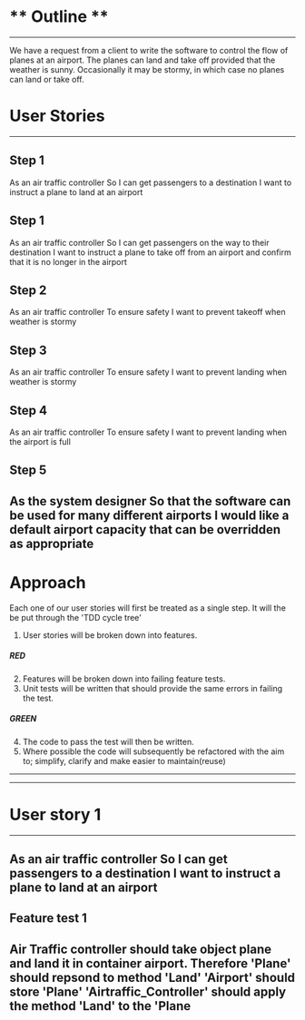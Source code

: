 
# ** Outline ** #
---

We have a request from a client to write the software to control the flow of planes at an airport. The planes can land and take off provided that the weather is sunny. Occasionally it may be stormy, in which case no planes can land or take off.

# User Stories #

---
## Step 1 ##
As an air traffic controller 
So I can get passengers to a destination 
I want to instruct a plane to land at an airport

## Step 1 ##
As an air traffic controller 
So I can get passengers on the way to their destination 
I want to instruct a plane to take off from an airport and confirm that it is no longer in the airport

## Step 2 ##
As an air traffic controller 
To ensure safety 
I want to prevent takeoff when weather is stormy 

## Step 3 ##
As an air traffic controller 
To ensure safety 
I want to prevent landing when weather is stormy 

## Step 4 ##
As an air traffic controller 
To ensure safety 
I want to prevent landing when the airport is full 

## Step 5 ##
As the system designer
So that the software can be used for many different airports
I would like a default airport capacity that can be overridden as appropriate
---

# Approach #

Each one of our user stories will first be treated as a single step. 
It will the be put through the 'TDD cycle tree' 
1. User stories will be broken down into features.
##### RED #####
2. Features will be broken down into failing feature tests.
3. Unit tests will be written that should provide the same errors in failing the test.
##### GREEN #####
4. The code to pass the test will then be written.
5. Where possible the code will subsequently be refactored with the aim to; simplify, clarify and make easier to maintain(reuse)
---
---

# User story 1
---
As an air traffic controller 
So I can get passengers to a destination 
I want to instruct a plane to land at an airport
---
## Feature test 1
Air Traffic controller should take object plane and land it in container airport.
__Therefore__
'Plane' should repsond to method 'Land'
'Airport' should store 'Plane'
'Airtraffic_Controller' should apply the method 'Land' to the 'Plane
---


